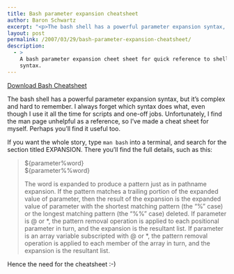 ```yaml
---
title: Bash parameter expansion cheatsheet
author: Baron Schwartz
excerpt: "<p>The bash shell has a powerful parameter expansion syntax, but it's complex and hard to remember.  I always forget which syntax does what, even though I use it all the time for scripts and one-off jobs.  Unfortunately, I find the man page unhelpful as a reference, so I've made a cheat sheet for myself.  Perhaps you'll find it useful too.</p>"
layout: post
permalink: /2007/03/29/bash-parameter-expansion-cheatsheet/
description:
  - >
    A bash parameter expansion cheet sheet for quick reference to shell parameter
    syntax.
---
```

<p class="download">
  <a href="/articles/bash-parameter-expansion-cheatsheet.pdf">Download Bash Cheatsheet</a>
</p>

The bash shell has a powerful parameter expansion syntax, but it&#8217;s complex and hard to remember. I always forget which syntax does what, even though I use it all the time for scripts and one-off jobs. Unfortunately, I find the man page unhelpful as a reference, so I&#8217;ve made a cheat sheet for myself. Perhaps you&#8217;ll find it useful too.

If you want the whole story, type `man bash` into a terminal, and search for the section titled EXPANSION. There you&#8217;ll find the full details, such as this:

> ${parameter%word}  
> ${parameter%%word}
> 
> The word is expanded to produce a pattern just as in pathname expansion. If the pattern matches a trailing portion of the expanded value of parameter, then the result of the expansion is the expanded value of parameter with the shortest matching pattern (the &#8220;%&#8221; case) or the longest matching pattern (the &#8220;%%&#8221; case) deleted. If parameter is @ or \*, the pattern removal operation is applied to each positional parameter in turn, and the expansion is the resultant list. If parameter is an array variable subscripted with @ or \*, the pattern removal operation is applied to each member of the array in turn, and the expansion is the resultant list.

Hence the need for the cheatsheet :-)